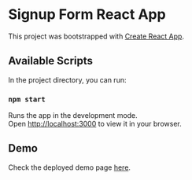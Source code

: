 # Signup Form React App

This project was bootstrapped with [Create React App](https://github.com/facebook/create-react-app).

## Available Scripts

In the project directory, you can run:

### `npm start`

Runs the app in the development mode.\
Open [http://localhost:3000](http://localhost:3000) to view it in your browser.

## Demo

Check the deployed demo page [here](https://login-form-react-kq8jirfva-kaushnian.vercel.app/).
